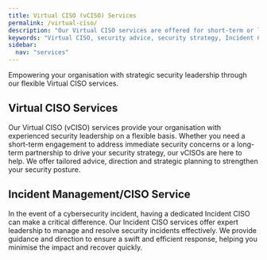```yaml
---
title: Virtual CISO (vCISO) Services
permalink: /virtual-ciso/
description: "Our Virtual CISO services are offered for short-term or long-term engagements, providing expert security advice, direction and strategy."
keywords: "Virtual CISO, security advice, security strategy, Incident CISO, cybersecurity incident management, ProtectiveEdge Cyber"
sidebar:
  nav: "services"
---
```

Empowering your organisation with strategic security leadership through our flexible Virtual CISO services.

## Virtual CISO Services
Our Virtual CISO (vCISO) services provide your organisation with experienced security leadership on a flexible basis. Whether you need a short-term engagement to address immediate security concerns or a long-term partnership to drive your security strategy, our vCISOs are here to help. We offer tailored advice, direction and strategic planning to strengthen your security posture.

## Incident Management/CISO Service
In the event of a cybersecurity incident, having a dedicated Incident CISO can make a critical difference. Our Incident CISO services offer expert leadership to manage and resolve security incidents effectively. We provide guidance and direction to ensure a swift and efficient response, helping you minimise the impact and recover quickly.

